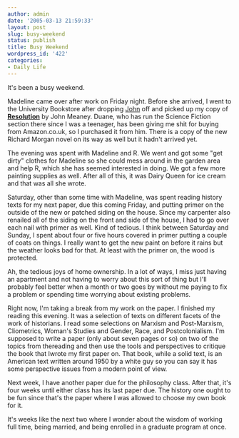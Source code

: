 ```yaml
---
author: admin
date: '2005-03-13 21:59:33'
layout: post
slug: busy-weekend
status: publish
title: Busy Weekend
wordpress_id: '422'
categories:
- Daily Life
---
```

It's been a busy weekend.

Madeline came over after work on Friday night. Before she arrived, I went to the University Bookstore after dropping <a href="http://oreb.blogspot.com/">John</a> off and picked up my copy of <strong><a href="http://www.amazon.co.uk/exec/obidos/ASIN/0593047370">Resolution</a></strong> by John Meaney. Duane, who has run the Science Fiction section there since I was a teenager, has been giving me shit for buying from Amazon.co.uk, so I purchased it from him. There is a copy of the new Richard Morgan novel on its way as well but it hadn't arrived yet.

The evening was spent with Madeline and R. We went and got some "get dirty" clothes for Madeline so she could mess around in the garden area and help R, which she has seemed interested in doing. We got a few more painting supplies as well. After all of this, it was Dairy Queen for ice cream and that was all she wrote.

Saturday, other than some time with Madeline, was spent reading history texts for my next paper, due this coming Friday, and putting primer on the outside of the new or patched siding on the house. Since my carpenter also renailed all of the siding on the front and side of the house, I had to go over each nail with
primer as well. Kind of tedious. I think between Saturday and Sunday, I spent about four or five hours covered in primer putting a couple of coats on things. I really want to get the new paint on before it rains but the weather looks bad for that. At least with the primer on, the wood is protected.

Ah, the tedious joys of home ownership. In a lot of ways, I miss just having an apartment and not having to worry about this sort of thing but I'll probably feel better when a month or two goes by without me paying to fix a problem or spending time worrying about existing problems.

Right now, I'm taking a break from my work on the paper. I finished my reading this evening. It was a selection of texts on different facets of the work of historians. I read some selections on Marxism and Post-Marxism, Cliometrics, Woman's Studies and Gender, Race, and Postcolonialism. I'm supposed to write a paper (only about seven pages or so) on two of the topics from thereading and then use the tools and perspectives to critique the book that Iwrote my first paper on. That book, while a solid text, is an American text written around 1950 by a white guy so you can say it has some perspective issues from a modern point of view.

Next week, I have another paper due for the philosophy class. After that, it's four weeks until either class has its last paper due. The history one ought to be fun since that's the paper where I was allowed to choose my own book for it.

It's weeks like the next two where I wonder about the wisdom of working full time, being married, and being enrolled in a graduate program at once.
